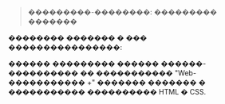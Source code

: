 > ���������-��������: ��������� �������

�������� ������� � ��� ����������������:

������ ��������� ������ ������-���������� �� ����������� "Web-����������� +"
������� ������� � ����������� ���������� HTML � CSS.
